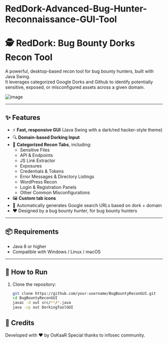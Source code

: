 # RedDork-Advanced-Bug-Hunter-Reconnaissance-GUI-Tool

# 🕵️ RedDork: Bug Bounty Dorks Recon Tool

A powerful, desktop-based recon tool for bug bounty hunters, built with Java Swing.  
It leverages categorized Google Dorks and Github to identify potentially sensitive, exposed, or misconfigured assets across a given domain.

![image](https://github.com/user-attachments/assets/9b329db3-bce4-401b-820e-319312d0d3b7)


---

## ✨ Features

- ⚡ **Fast, responsive GUI** (Java Swing with a dark/red hacker-style theme)
- 🔍 **Domain-based Dorking Input**
- 📁 **Categorized Recon Tabs**, including:
  - Sensitive Files
  - API & Endpoints
  - JS Link Extractor
  - Exposures
  - Credentials & Tokens
  - Error Messages & Directory Listings
  - WordPress Recon
  - Login & Registration Panels
  - Other Common Misconfigurations
- 🖼️ **Custom tab icons**
- 🔗 Automatically generates Google search URLs based on dork + domain
- ❤️ Designed by a bug bounty hunter, for bug bounty hunters

---

## 📦 Requirements

- Java 8 or higher  
- Compatible with Windows / Linux / macOS

---

## 🚀 How to Run

1. Clone the repository:
   ```bash
   git clone https://github.com/your-username/BugBountyReconGUI.git
   cd BugBountyReconGUI
   javac -d out src/**/*.java
   java -cp out DorkingToolGUI
   ```

## 🙌 Credits
Developed with ❤️ by OsKaaR
Special thanks to infosec community.
